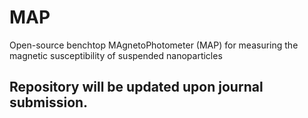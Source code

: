 # MAP
Open-source benchtop MAgnetoPhotometer (MAP) for measuring the magnetic susceptibility of suspended nanoparticles

## Repository will be updated upon journal submission.
